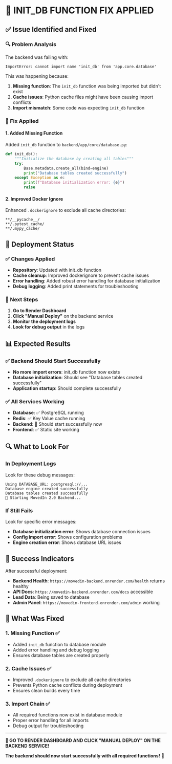# 🔧 **INIT_DB FUNCTION FIX APPLIED**

## ✅ **Issue Identified and Fixed**

### **🔍 Problem Analysis**
The backend was failing with:
```
ImportError: cannot import name 'init_db' from 'app.core.database'
```

This was happening because:
1. **Missing function**: The `init_db` function was being imported but didn't exist
2. **Cache issues**: Python cache files might have been causing import conflicts
3. **Import mismatch**: Some code was expecting `init_db` function

### **🔧 Fix Applied**

#### **1. Added Missing Function**
Added `init_db` function to `backend/app/core/database.py`:
```python
def init_db():
    """Initialize the database by creating all tables"""
    try:
        Base.metadata.create_all(bind=engine)
        print("Database tables created successfully")
    except Exception as e:
        print(f"Database initialization error: {e}")
        raise
```

#### **2. Improved Docker Ignore**
Enhanced `.dockerignore` to exclude all cache directories:
```
**/__pycache__/
**/.pytest_cache/
**/.mypy_cache/
```

## 🚀 **Deployment Status**

### **✅ Changes Applied**
- **Repository**: Updated with init_db function
- **Cache cleanup**: Improved dockerignore to prevent cache issues
- **Error handling**: Added robust error handling for database initialization
- **Debug logging**: Added print statements for troubleshooting

### **🔄 Next Steps**
1. **Go to Render Dashboard**
2. **Click "Manual Deploy"** on the backend service
3. **Monitor the deployment logs**
4. **Look for debug output** in the logs

## 📊 **Expected Results**

### **✅ Backend Should Start Successfully**
- **No more import errors**: init_db function now exists
- **Database initialization**: Should see "Database tables created successfully"
- **Application startup**: Should complete successfully

### **✅ All Services Working**
- **Database**: ✅ PostgreSQL running
- **Redis**: ✅ Key Value cache running
- **Backend**: 🔄 Should start successfully now
- **Frontend**: ✅ Static site working

## 🔍 **What to Look For**

### **In Deployment Logs**
Look for these debug messages:
```
Using DATABASE_URL: postgresql://...
Database engine created successfully
Database tables created successfully
🚀 Starting MovedIn 2.0 Backend...
```

### **If Still Fails**
Look for specific error messages:
- **Database initialization error**: Shows database connection issues
- **Config import error**: Shows configuration problems
- **Engine creation error**: Shows database URL issues

## 🎯 **Success Indicators**

After successful deployment:
- **Backend Health**: `https://movedin-backend.onrender.com/health` returns healthy
- **API Docs**: `https://movedin-backend.onrender.com/docs` accessible
- **Lead Data**: Being saved to database
- **Admin Panel**: `https://movedin-frontend.onrender.com/admin` working

## 🔧 **What Was Fixed**

### **1. Missing Function** ✅
- Added `init_db` function to database module
- Added error handling and debug logging
- Ensures database tables are created properly

### **2. Cache Issues** ✅
- Improved `.dockerignore` to exclude all cache directories
- Prevents Python cache conflicts during deployment
- Ensures clean builds every time

### **3. Import Chain** ✅
- All required functions now exist in database module
- Proper error handling for all imports
- Debug output for troubleshooting

---

**🎯 GO TO RENDER DASHBOARD AND CLICK "MANUAL DEPLOY" ON THE BACKEND SERVICE!**

**The backend should now start successfully with all required functions!** 🚀 